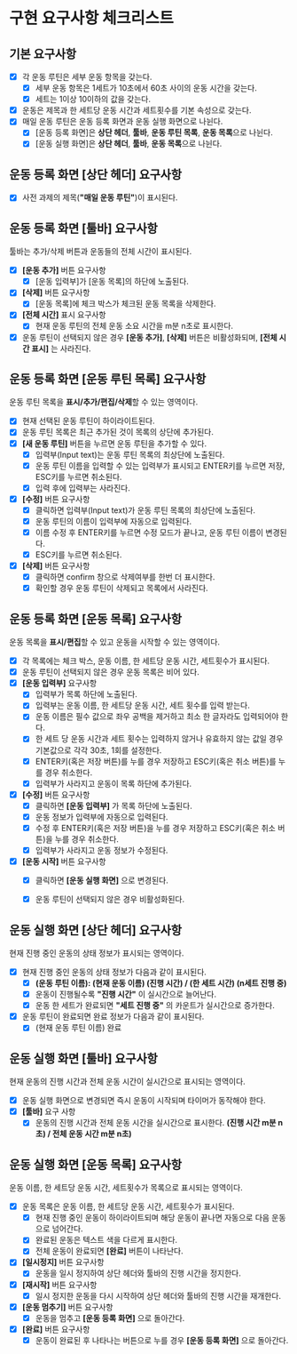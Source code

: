 # 구현 요구사항 체크리스트

## 기본 요구사항
* [x] 각 운동 루틴은 세부 운동 항목을 갖는다.
  * [x] 세부 운동 항목은 1세트가 10초에서 60초 사이의 운동 시간을 갖는다.
  * [x] 세트는 1이상 10이하의 값을 갖는다.
* [x] 운동은 제목과 한 세트당 운동 시간과 세트횟수를 기본 속성으로 갖는다.
* [x] 매일 운동 루틴은 운동 등록 화면과 운동 실행 화면으로 나뉜다.
  * [x] [운동 등록 화면]은 **상단 헤더**, **툴바**, **운동 루틴 목록**, **운동 목록**으로 나뉜다.
  * [x] [운동 실행 화면]은 **상단 헤더**, **툴바**, **운동 목록**으로 나뉜다.

## 운동 등록 화면 [상단 헤더] 요구사항
* [x] 사전 과제의 제목(**"매일 운동 루틴"**)이 표시된다.

## 운동 등록 화면 [툴바] 요구사항
툴바는 추가/삭제 버튼과 운동들의 전체 시간이 표시된다.

* [x] **[운동 추가]** 버튼 요구사항
  * [x] [운동 입력부]가 [운동 목록]의 하단에 노출된다.
* [x] **[삭제]** 버튼 요구사항
  * [x] [운동 목록]에 체크 박스가 체크된 운동 목록을 삭제한다.
* [x] **[전체 시간]** 표시 요구사항
  * [x] 현재 운동 루틴의 전체 운동 소요 시간을 m분 n초로 표시한다.
* [x] 운동 루틴이 선택되지 않은 경우 **[운동 추가]**, **[삭제]** 버튼은 비활성화되며, **[전체 시간 표시]** 는 사라진다.

## 운동 등록 화면 [운동 루틴 목록] 요구사항

운동 루틴 목록을 **표시/추가/편집/삭제**할 수 있는 영역이다.

* [x] 현재 선택된 운동 루틴이 하이라이트된다.
* [x] 운동 루틴 목록은 최근 추가된 것이 목록의 상단에 추가된다.
* [x] **[새 운동 루틴]** 버튼을 누르면 운동 루틴을 추가할 수 있다.
  * [x] 입력부(Input text)는 운동 루틴 목록의 최상단에 노출된다.
  * [x] 운동 루틴 이름을 입력할 수 있는 입력부가 표시되고 ENTER키를 누르면 저장, ESC키를 누르면 취소된다.
  * [x] 입력 후에 입력부는 사라진다.
* [x] **[수정]** 버튼 요구사항
  * [x] 클릭하면 입력부(Input text)가 운동 루틴 목록의 최상단에 노출된다.
  * [x] 운동 루틴의 이름이 입력부에 자동으로 입력된다.
  * [x] 이름 수정 후 ENTER키를 누르면 수정 모드가 끝나고, 운동 루틴 이름이 변경된다.
  * [x] ESC키를 누르면 취소된다.
* [x] **[삭제]** 버튼 요구사항
  * [x] 클릭하면 confirm 창으로 삭제여부를 한번 더 표시한다.
  * [x] 확인할 경우 운동 루틴이 삭제되고 목록에서 사라진다.

## 운동 등록 화면 [운동 목록] 요구사항

운동 목록을 **표시/편집**할 수 있고 운동을 시작할 수 있는 영역이다.

* [x] 각 목록에는 체크 박스, 운동 이름, 한 세트당 운동 시간, 세트횟수가 표시된다.
* [x] 운동 루틴이 선택되지 않은 경우 운동 목록은 비어 있다.
* [x] **[운동 입력부]** 요구사항
  * [x] 입력부가 목록 하단에 노출된다.
  * [x] 입력부는 운동 이름, 한 세트당 운동 시간, 세트 횟수를 입력 받는다.
  * [x] 운동 이름은 필수 값으로 좌우 공백을 제거하고 최소 한 글자라도 입력되어야 한다.
  * [x] 한 세트 당 운동 시간과 세트 횟수는 입력하지 않거나 유효하지 않는 값일 경우 기본값으로 각각 30초, 1회를 설정한다.
  * [x] ENTER키(혹은 저장 버튼)를 누를 경우 저장하고 ESC키(혹은 취소 버튼)를 누를 경우 취소한다.
  * [x] 입력부가 사라지고 운동이 목록 하단에 추가된다.
* [x] **[수정]** 버튼 요구사항
  * [x] 클릭하면 **[운동 입력부]** 가 목록 하단에 노출된다.
  * [x] 운동 정보가 입력부에 자동으로 입력된다.
  * [x] 수정 후 ENTER키(혹은 저장 버튼)을 누를 경우 저장하고 ESC키(혹은 취소 버튼)을 누를 경우 취소한다.
  * [x] 입력부가 사라지고 운동 정보가 수정된다.
* [x] **[운동 시작]** 버튼 요구사항
  * [x] 클릭하면 **[운동 실행 화면]** 으로 변경된다.
  * [x] 운동 루틴이 선택되지 않은 경우 비활성화된다.


## 운동 실행 화면 [상단 헤더] 요구사항

현재 진행 중인 운동의 상태 정보가 표시되는 영역이다.

* [x] 현재 진행 중인 운동의 상태 정보가 다음과 같이 표시된다.
  * [x] **(운동 루틴 이름): (현재 운동 이름) (진행 시간) / (한 세트 시간) (n세트 진행 중)**
  * [x] 운동이 진행될수록 **"진행 시간"** 이 실시간으로 늘어난다.
  * [x] 운동 한 세트가 완료되면 **"세트 진행 중"** 의 카운트가 실시간으로 증가한다.
* [x] 운동 루틴이 완료되면 완료 정보가 다음과 같이 표시된다.
  * [x] (현재 운동 루틴 이름) 완료

## 운동 실행 화면 [툴바] 요구사항

현재 운동의 진행 시간과 전체 운동 시간이 실시간으로 표시되는 영역이다.

* [x] 운동 실행 화면으로 변경되면 즉시 운동이 시작되며 타이머가 동작해야 한다.
* [x] **[툴바]** 요구 사항
  * [x] 운동의 진행 시간과 전체 운동 시간을 실시간으로 표시한다.
  **(진행 시간 m분 n초) / 전체 운동 시간 m분 n초)**

## 운동 실행 화면 [운동 목록] 요구사항

운동 이름, 한 세트당 운동 시간, 세트횟수가 목록으로 표시되는 영역이다.

* [x] 운동 목록은 운동 이름, 한 세트당 운동 시간, 세트횟수가 표시된다.
  * [x] 현재 진행 중인 운동이 하이라이트되며 해당 운동이 끝나면 자동으로 다음 운동으로 넘어간다.
  * [x] 완료된 운동은 텍스트 색을 다르게 표시한다.
  * [x] 전체 운동이 완료되면 **[완료]** 버튼이 나타난다.
* [x] **[일시정지]** 버튼 요구사항
  * [x] 운동을 일시 정지하여 상단 헤더와 툴바의 진행 시간을 정지한다.
* [x] **[재시작]** 버튼 요구사항
  * [x] 일시 정지한 운동을 다시 시작하여 상단 헤더와 툴바의 진행 시간을 재개한다.
* [x] **[운동 멈추기]** 버튼 요구사항
  * [x] 운동을 멈추고 **[운동 등록 화면]** 으로 돌아간다.
* [x] **[완료]** 버튼 요구사항
  * [x] 운동이 완료된 후 나타나는 버튼으로 누를 경우 **[운동 등록 화면]** 으로 돌아간다.
